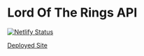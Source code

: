 # Lord Of The Rings API 

[![Netlify Status](https://api.netlify.com/api/v1/badges/b0903e59-8910-4d55-b0a9-0bf245df6a87/deploy-status)](https://app.netlify.com/sites/cs-lordoftherings-api/deploys)

[Deployed Site](https://cs-lordoftherings-api.netlify.app/)
